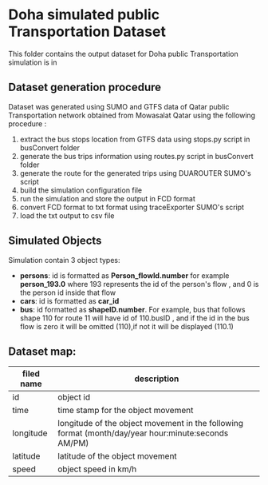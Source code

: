 # Doha simulated public Transportation Dataset
This folder contains the output dataset for Doha public Transportation simulation is in

## Dataset generation procedure
Dataset was generated using SUMO and GTFS data of Qatar public Transportation network obtained from Mowasalat Qatar using the following procedure :
1. extract the bus stops location from GTFS data using stops.py script in busConvert folder
2. generate the bus trips information using routes.py script in busConvert folder
3. generate the route for the generated trips using DUAROUTER SUMO's script
4. build the simulation configuration file
5. run the simulation and store the output in FCD format
6. convert FCD format to txt format using traceExporter SUMO's script
7. load the txt output to csv file


##  Simulated Objects
Simulation contain 3 object types:
* **persons**: id is formatted as **Person_flowId.number**  for example **person_193.0** where 193 represents the id of the person's flow , and 0 is the person id inside that flow
 * **cars**: id is formatted as **car_id**
 * **bus**: id formatted as **shapeID.number**. For example, bus that follows shape 110 for route 11 will have id of 110.busID , and if the id in the bus flow is zero it will be omitted (110),if not it will be displayed (110.1)
 
## Dataset map:

filed name | description
-----------|-----------
id | object id
time | time stamp for the object movement
longitude | longitude of the object movement in the following format (month/day/year  hour:minute:seconds AM/PM)
latitude | latitude of the object movement
speed | object speed in km/h

